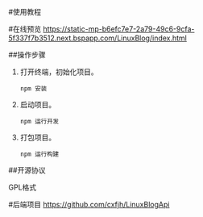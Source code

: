 #使用教程

#在线预览
https://static-mp-b6efc7e7-2a79-49c6-9cfa-5f337f7b3512.next.bspapp.com/LinuxBlog/index.html

##操作步骤

1. 打开终端，初始化项目。

   ```
   npm 安装
   ```

2. 启动项目。

   ```
   npm 运行开发
   ```

3. 打包项目。

   ```
   npm 运行构建
   ```

##开源协议

GPL格式


#后端项目
https://github.com/cxfjh/LinuxBlogApi
